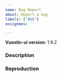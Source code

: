 ```yaml
---
name: Bug Report
about: Report a bug
labels: ["BUG"]
assignees: ''

---
```


**Vuestic-ui version:** 1.9.2

### Description

<!--
  Describe bug here: 
  - What is current behaviour
  - What is expected behaviour
  - Any other useful information
-->

### Reproduction

<!-- 
  Please use playground (https://ui.vuestic.dev/play or codesandbox) or write here steps for reproduction
  ! This will help us handle this issue faster!
 -->
